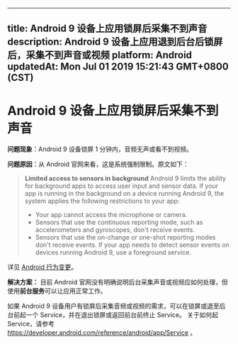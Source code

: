 
---
title: Android 9 设备上应用锁屏后采集不到声音
description: Android 9 设备上应用退到后台后锁屏后，采集不到声音或视频
platform: Android
updatedAt: Mon Jul 01 2019 15:21:43 GMT+0800 (CST)
---
# Android 9 设备上应用锁屏后采集不到声音
**问题现象**：Android 9 设备锁屏 1 分钟内，音频无声或看不到视频。

**问题原因**：从 Android 官网来看，这是系统强制限制。原文如下：

> **Limited access to sensors in background**
> Android 9 limits the ability for background apps to access user input and sensor data. If your app is running in the background on a device running Android 9, the system applies the following restrictions to your app:
>
> - Your app cannot access the microphone or camera.
> - Sensors that use the continuous reporting mode, such as accelerometers and gyroscopes, don't receive events.
> - Sensors that use the on-change or one-shot reporting modes don't receive events.
>   If your app needs to detect sensor events on devices running Android 9, use a foreground service.

详见 [Android 行为变更](https://developer.android.com/about/versions/pie/android-9.0-changes-all)。

**解决方案：** 目前 Android 官网没有明确说明后台采集声音或视频应如何处理，但使用**前台服务**可以让应用正常工作。

如果 Android 9 设备用户有锁屏后采集音频或视频的需求，可以在锁屏或退至后台前起一个 Service，并在退出锁屏或返回前台前终止 Service。
关于如何起 Service，请参考 <https://developer.android.com/reference/android/app/Service> 。
